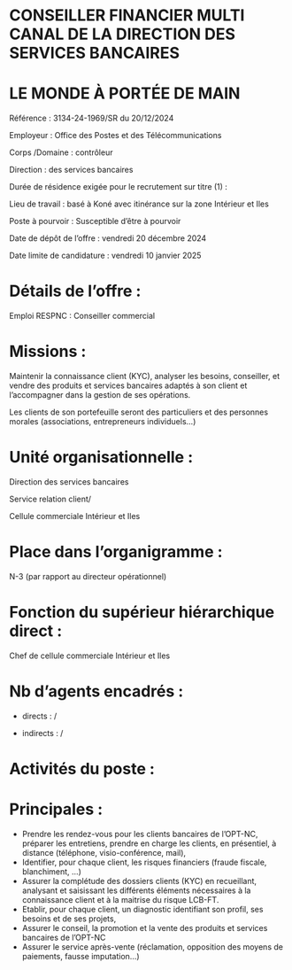 # CONSEILLER FINANCIER MULTI CANAL DE LA DIRECTION DES SERVICES BANCAIRES

# LE MONDE À PORTÉE DE MAIN

Référence : 3134-24-1969/SR du 20/12/2024

Employeur : Office des Postes et des Télécommunications

Corps /Domaine : contrôleur

Direction : des services bancaires

Durée de résidence exigée pour le recrutement sur titre (1) :

Lieu de travail : basé à Koné avec itinérance sur la zone Intérieur et Iles

Poste à pourvoir : Susceptible d’être à pourvoir

Date de dépôt de l’offre : vendredi 20 décembre 2024

Date limite de candidature : vendredi 10 janvier 2025

# Détails de l’offre :

Emploi RESPNC : Conseiller commercial

# Missions :

Maintenir la connaissance client (KYC), analyser les besoins, conseiller, et vendre des produits et services bancaires adaptés à son client et l’accompagner dans la gestion de ses opérations.

Les clients de son portefeuille seront des particuliers et des personnes morales (associations, entrepreneurs individuels…)

# Unité organisationnelle :

Direction des services bancaires

Service relation client/

Cellule commerciale Intérieur et Iles

# Place dans l’organigramme :

N-3 (par rapport au directeur opérationnel)

# Fonction du supérieur hiérarchique direct :

Chef de cellule commerciale Intérieur et Iles

# Nb d’agents encadrés :

- directs : /

- indirects : /

# Activités du poste :

# Principales :

- Prendre les rendez-vous pour les clients bancaires de l’OPT-NC, préparer les entretiens, prendre en charge les clients, en présentiel, à distance (téléphone, visio-conférence, mail),
- Identifier, pour chaque client, les risques financiers (fraude fiscale, blanchiment, …)
- Assurer la complétude des dossiers clients (KYC) en recueillant, analysant et saisissant les différents éléments nécessaires à la connaissance client et à la maitrise du risque LCB-FT.
- Etablir, pour chaque client, un diagnostic identifiant son profil, ses besoins et de ses projets,
- Assurer le conseil, la promotion et la vente des produits et services bancaires de l’OPT-NC
- Assurer le service après-vente (réclamation, opposition des moyens de paiements, fausse imputation…)